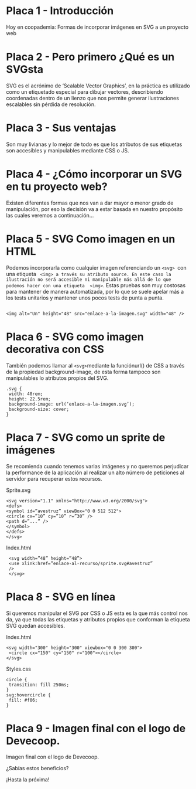 
# Placa 1 - Introducción
Hoy en coopademia: Formas de incorporar imágenes en SVG a un proyecto web


# Placa 2 -  Pero primero ¿Qué es un SVGsta

SVG es el acrónimo de ‘Scalable Vector Graphics’, en la práctica es utilizado como un etiquetado especial para dibujar vectores, describiendo coordenadas dentro de un lienzo​ que nos permite generar ilustraciones escalables sin pérdida de resolución.

# Placa 3 - Sus ventajas

Son muy livianas y lo mejor de todo es que los atributos de sus etiquetas son accesibles y manipulables mediante CSS o JS.

# Placa 4 - ¿Cómo incorporar un SVG en tu proyecto web?

Existen diferentes formas que nos van a dar mayor o menor grado de manipulación, por eso la decisión va a estar basada en nuestro propósito las cuales veremos a continuación…


# Placa 5 - SVG Como imagen en un HTML 

Podemos incorporarla como cualquier imagen referenciando un ```<svg>​ ```con una etiqueta ``` ​<img>​ a través su atributo source​. En este caso la ilustración no será accesible ni manipulable más allá de lo que podemos hacer con una etiqueta  <img>```.
Estas pruebas son muy costosas para mantener de manera automatizada, por lo que se suele apelar más a los tests unitarios y mantener unos pocos tests de punta a punta.

```

<img alt="Un" height="48" src="​enlace-a-la-imagen.svg​" width="48" />
```
# Placa 6 - SVG como imagen decorativa con CSS

También podemos llamar al ``` <svg> ```mediante la función ​url() de CSS a través de la propiedad background-image, de esta forma  tampoco son manipulables lo atributos propios del SVG.

```
.svg ​{
 ​width: 40rem;
 ​height: 22.5rem;
 ​background-image​:​ url(‘enlace-a-la-imagen.svg’)​;
 ​background-size​:​ cover​;
}
```

# Placa 7 - SVG como un sprite de imágenes

Se recomienda cuando tenemos varias imágenes y no queremos perjudicar la performance de la aplicación​ al realizar un alto número de peticiones al servidor para recuperar estos recursos.

Sprite.svg

```
<svg version="1.1" xmlns="http://www.w3.org/2000/svg"> 
<defs> 
<symbol ​id=”avestruz”​ viewBox="0 0 512 512"> 
<circle cx=”10” cy=”10” r=”30” /> 
<path d=”...” /> 
</symbol> 
</defs> 
</svg>
```

Index.html

``` 
 <svg width=”48” height=”48”>
 <use ​xlink:href=”enlace-al-recurso/sprite.svg#avestruz”
 />
 </svg>
``` 

 # Placa 8 - SVG en línea

 Si queremos manipular el SVG por CSS o JS esta es la que más control nos da, ya que todas las etiquetas y atributos propios que conforman la etiqueta SVG quedan accesibles.

 Index.html

```
<svg width="300" height="300" viewbox="0 0 300 300">
 <circle cx="150" cy="150" r="100"></circle>
</svg>
```

Styles.css

```
circle​ ​{ ​
 transition​:​ fill 250ms​;
}
svg:hovercircle​ ​{ ​
 fill​:​ #f06​; 
} 
```

 # Placa 9 - Imagen final con el logo de Devecoop.
Imagen final con el logo de Devecoop.

¿Sabías estos beneficios?

¡Hasta la próxima!